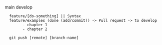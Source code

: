 main
develop

      feature/[do-something] || Syntax
      feature/examples (done (add/commit)) -> Pull request -> to develop
            - chapter 1
            - chapter 2

      git push [remote] [branch-name]
